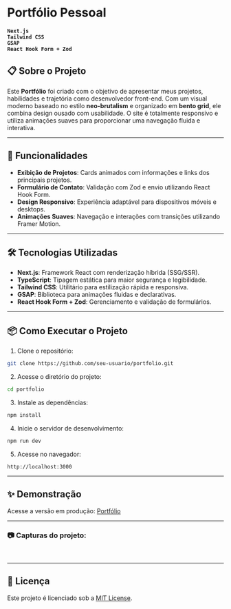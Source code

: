 # Portfólio Pessoal  
**`Next.js`**  
**`Tailwind CSS`**  
**`GSAP`**  
**`React Hook Form + Zod`**

## 📋 Sobre o Projeto

Este **Portfólio** foi criado com o objetivo de apresentar meus projetos, habilidades e trajetória como desenvolvedor front-end. Com um visual moderno baseado no estilo **neo-brutalism** e organizado em **bento grid**, ele combina design ousado com usabilidade. O site é totalmente responsivo e utiliza animações suaves para proporcionar uma navegação fluida e interativa.

---

## 🚀 Funcionalidades

- **Exibição de Projetos**: Cards animados com informações e links dos principais projetos.  
- **Formulário de Contato**: Validação com Zod e envio utilizando React Hook Form.  
- **Design Responsivo**: Experiência adaptável para dispositivos móveis e desktops.  
- **Animações Suaves**: Navegação e interações com transições utilizando Framer Motion.  

---

## 🛠️ Tecnologias Utilizadas

- **Next.js**: Framework React com renderização híbrida (SSG/SSR).  
- **TypeScript**: Tipagem estática para maior segurança e legibilidade.  
- **Tailwind CSS**: Utilitário para estilização rápida e responsiva.  
- **GSAP**: Biblioteca para animações fluidas e declarativas.  
- **React Hook Form + Zod**: Gerenciamento e validação de formulários.  

---

## 📦 Como Executar o Projeto

1. Clone o repositório:
```bash
git clone https://github.com/seu-usuario/portfolio.git
```

2. Acesse o diretório do projeto:
```bash
cd portfolio
```

3. Instale as dependências:
```bash
npm install
```

4. Inicie o servidor de desenvolvimento:
```bash
npm run dev
```

5. Acesse no navegador:
```
http://localhost:3000
```

---

## ✨ Demonstração

Acesse a versão em produção: <a href="https://araujo-portifolio.vercel.app/" target="_blank" rel="noopener noreferrer">Portfólio</a>

---

### :camera: Capturas do projeto:

<div align="center">
  <img src="https://github.com/user-attachments/assets/portfolio-image1.png" alt="">
  <img src="https://github.com/user-attachments/assets/portfolio-image2.png" alt="">
  <img src="https://github.com/user-attachments/assets/portfolio-image3.png" alt="">
  <img src="https://github.com/user-attachments/assets/portfolio-image4.png" alt="">
</div>

---

## 📄 Licença

Este projeto é licenciado sob a [MIT License](LICENSE).
